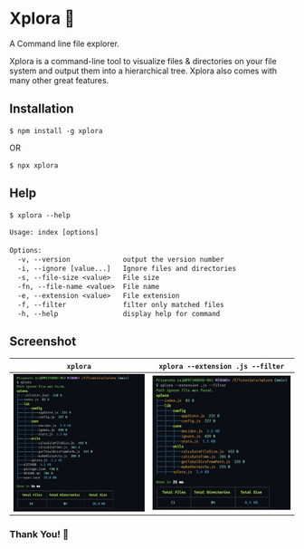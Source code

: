 # Xplora 📁

A Command line file explorer.

Xplora is a command-line tool to visualize files & directories on your file system and output them into a hierarchical tree. Xplora also comes with many other great features.

## **Installation**

```
$ npm install -g xplora
```

OR

```
$ npx xplora
```

## **Help**

```
$ xplora --help
```

```
Usage: index [options]

Options:
  -v, --version             output the version number
  -i, --ignore [value...]   Ignore files and directories
  -s, --file-size <value>   File size
  -fn, --file-name <value>  File name
  -e, --extension <value>   File extension
  -f, --filter              filter only matched files
  -h, --help                display help for command
```

## **Screenshot**

| `xplora`                                                                                          |                                       `xplora --extension .js --filter`                                        |
| ------------------------------------------------------------------------------------------------- | :------------------------------------------------------------------------------------------------------------: |
| <img src="https://raw.githubusercontent.com/hicodersofficial/images/main/xplora.png" width="500"> | <img src="https://raw.githubusercontent.com/hicodersofficial/images/main/filter-match-xplora.png" width="500"> |

### **Thank You!** 💙
